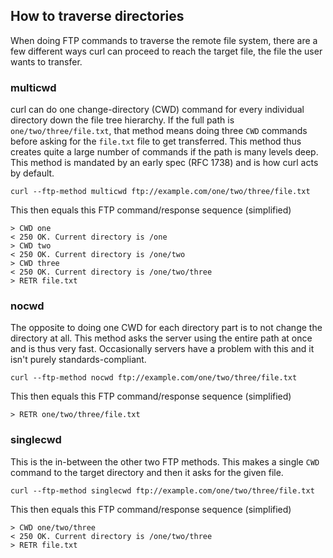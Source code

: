 ## How to traverse directories

When doing FTP commands to traverse the remote file system, there are a few
different ways curl can proceed to reach the target file, the file the user
wants to transfer.

### multicwd

curl can do one change-directory (CWD) command for every individual directory
down the file tree hierarchy. If the full path is `one/two/three/file.txt`,
that method means doing three `CWD` commands before asking for the `file.txt`
file to get transferred. This method thus creates quite a large number of
commands if the path is many levels deep. This method is mandated by an early
spec (RFC 1738) and is how curl acts by default.

    curl --ftp-method multicwd ftp://example.com/one/two/three/file.txt

This then equals this FTP command/response sequence (simplified)

    > CWD one
    < 250 OK. Current directory is /one
    > CWD two
    < 250 OK. Current directory is /one/two
    > CWD three
    < 250 OK. Current directory is /one/two/three
    > RETR file.txt

### nocwd

The opposite to doing one CWD for each directory part is to not change the
directory at all. This method asks the server using the entire path at once
and is thus very fast. Occasionally servers have a problem with this and it
isn't purely standards-compliant.

    curl --ftp-method nocwd ftp://example.com/one/two/three/file.txt

This then equals this FTP command/response sequence (simplified)

    > RETR one/two/three/file.txt

### singlecwd

This is the in-between the other two FTP methods. This makes a single `CWD`
command to the target directory and then it asks for the given file.

    curl --ftp-method singlecwd ftp://example.com/one/two/three/file.txt

This then equals this FTP command/response sequence (simplified)

    > CWD one/two/three
    < 250 OK. Current directory is /one/two/three
    > RETR file.txt
